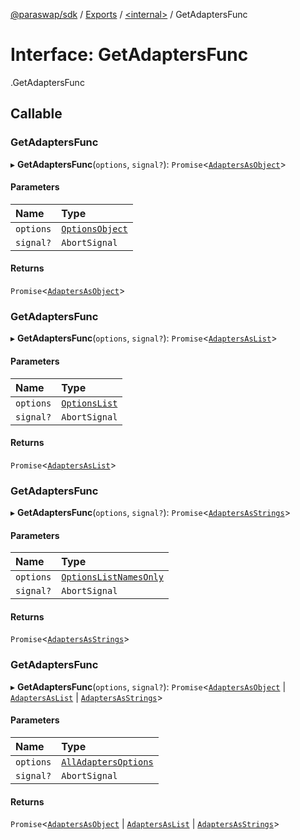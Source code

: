 [@paraswap/sdk](../README.md) / [Exports](../modules.md) / [<internal\>](../modules/internal_.md) / GetAdaptersFunc

# Interface: GetAdaptersFunc

[<internal>](../modules/internal_.md).GetAdaptersFunc

## Callable

### GetAdaptersFunc

▸ **GetAdaptersFunc**(`options`, `signal?`): `Promise`<[`AdaptersAsObject`](../modules/internal_.md#adaptersasobject)\>

#### Parameters

| Name | Type |
| :------ | :------ |
| `options` | [`OptionsObject`](../modules/internal_.md#optionsobject) |
| `signal?` | `AbortSignal` |

#### Returns

`Promise`<[`AdaptersAsObject`](../modules/internal_.md#adaptersasobject)\>

### GetAdaptersFunc

▸ **GetAdaptersFunc**(`options`, `signal?`): `Promise`<[`AdaptersAsList`](../modules/internal_.md#adaptersaslist)\>

#### Parameters

| Name | Type |
| :------ | :------ |
| `options` | [`OptionsList`](../modules/internal_.md#optionslist) |
| `signal?` | `AbortSignal` |

#### Returns

`Promise`<[`AdaptersAsList`](../modules/internal_.md#adaptersaslist)\>

### GetAdaptersFunc

▸ **GetAdaptersFunc**(`options`, `signal?`): `Promise`<[`AdaptersAsStrings`](../modules/internal_.md#adaptersasstrings)\>

#### Parameters

| Name | Type |
| :------ | :------ |
| `options` | [`OptionsListNamesOnly`](../modules/internal_.md#optionslistnamesonly) |
| `signal?` | `AbortSignal` |

#### Returns

`Promise`<[`AdaptersAsStrings`](../modules/internal_.md#adaptersasstrings)\>

### GetAdaptersFunc

▸ **GetAdaptersFunc**(`options`, `signal?`): `Promise`<[`AdaptersAsObject`](../modules/internal_.md#adaptersasobject) \| [`AdaptersAsList`](../modules/internal_.md#adaptersaslist) \| [`AdaptersAsStrings`](../modules/internal_.md#adaptersasstrings)\>

#### Parameters

| Name | Type |
| :------ | :------ |
| `options` | [`AllAdaptersOptions`](../modules/internal_.md#alladaptersoptions) |
| `signal?` | `AbortSignal` |

#### Returns

`Promise`<[`AdaptersAsObject`](../modules/internal_.md#adaptersasobject) \| [`AdaptersAsList`](../modules/internal_.md#adaptersaslist) \| [`AdaptersAsStrings`](../modules/internal_.md#adaptersasstrings)\>
